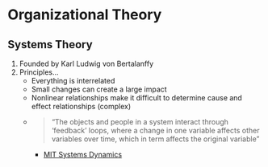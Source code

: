 # Organizational Theory #
## Systems Theory ##
1. Founded by Karl Ludwig von Bertalanffy
2. Principles…
	* Everything is interrelated
	* Small changes can create a large impact
	* Nonlinear relationships make it difficult to determine cause and effect relationships (complex)
	* >“The objects and people in a system interact through ‘feedback’ loops, where a change in one variable affects other variables over time, which in term affects the original variable”
		* [MIT Systems Dynamics](http://web.mit.edu/sysdyn/sd-intro/)

